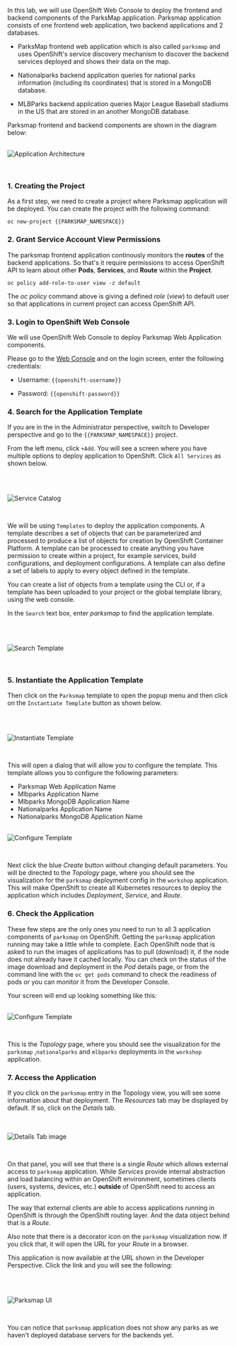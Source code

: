 In this lab, we will use OpenShift Web Console to deploy the frontend and backend components of the ParksMap application. 
Parksmap application consists of one frontend web application, two backend applications and 2 databases. 

- ParksMap frontend web application which is also called `parksmap` and uses OpenShift's service discovery mechanism to discover the backend services deployed and shows their data on the map.

- Nationalparks backend application queries for national parks information (including its
coordinates) that is stored in a MongoDB database. 

- MLBParks backend application queries Major League Baseball stadiums in the US that are stored in an another MongoDB database.

Parksmap frontend and backend components are shown in the diagram below:
 <br/><br/> 

![Application Architecture](img/roadshow-app-architecture-main.png)  

 <br/>

### 1. Creating the Project

As a first step, we need to create a project where Parksmap application will be deployed. 
You can create the project with the following command:

```execute
oc new-project {{PARKSMAP_NAMESPACE}}
```

### 2.  Grant Service Account View Permissions

The parksmap frontend application continously monitors the **routes** of the backend applications. So that's it require permissions to access OpenShift API to learn about other **Pods**, **Services**, and **Route** within the **Project**. 


```execute
oc policy add-role-to-user view -z default
```

The *oc policy* command above is giving a defined _role_ (*view*) to default user so that applications in current project can access OpenShift API.

### 3. Login to OpenShift Web Console

We will use OpenShift Web Console to deploy Parksmap Web Application components. 

Please go to the [Web Console](http://console-openshift-console.{{cluster_subdomain}}/k8s/cluster/projects) 
and on the login screen, enter the following credentials:

- Username: `{{openshift-username}}`

- Password: `{{openshift-password}}` 

### 4.  Search for the Application Template

If you are in the in the Administrator perspective, switch to Developer perspective and go to the `{{PARKSMAP_NAMESPACE}}` project. 

From the left menu, click `+Add`. You will see a screen where you have multiple options to deploy application to OpenShift. Click `All Services` as shown below.

 <br/><br/> 

![Service Catalog](img/parksmap-all-services.png)  

 <br/> 

We will be using `Templates` to deploy the application components. A template describes a set of objects that can be parameterized 
and processed to produce a list of objects for creation by OpenShift Container Platform. 
A template can be processed to create anything you have permission to create within a project, for example services, build configurations, and deployment configurations. A template can also define a set of labels to apply to every object defined in the template.

You can create a list of objects from a template using the CLI or, if a template has been uploaded to your project or the global template library, using the web console.

In the `Search` text box, enter *parksmap* to find the application template. 

 <br/><br/> 

![Search Template](img/parksmap-search-template.png)  

 <br/>

### 5. Instantiate the Application Template

Then click on the `Parksmap` template to open the popup menu and then click on the `Instantiate Template` button as shown below.

 <br/><br/> 

![Instantiate Template](img/parksmap-instantiate-template.png)  

 <br/>

This will open a dialog that will allow you to configure the template. This template allows you to configure the following parameters:

- Parksmap Web Application Name
- Mlbparks Application Name
- Mlbparks MongoDB Application Name
- Nationalparks Application Name
- Nationalparks MongoDB Application Name
 <br/><br/> 

![Configure Template](img/parksmap-application-template.png)  
 
 <br/>

Next click the blue *Create* button without changing default parameters. You will be directed to the *Topology* page, where you should see the visualization for the `parksmap` deployment config in the `workshop` application. 
This will make OpenShift to create all Kubernetes resources to deploy the application which includes *Deployment*, *Service*, and *Route*.


### 6. Check the Application

These few steps are the only ones you need to run to all 3 application components of `parksmap` on OpenShift. Getting the `parksmap` application running may take a little while to complete. 
Each OpenShift node that is asked to run the images of applications has to pull (download) it, if the node does not already have it cached locally. You can check on the status of the image download and deployment in the *Pod* details page, or from the command line with the `oc get pods` command to check the readiness of pods or you can monitor it from the Developer Console.

Your screen will end up looking something like this:
 <br/> <br/> 

![Configure Template](img/parksmap-topology-1.png)   
 
 <br/>

This is the *Topology* page, where you should see the visualization for the `parksmap` ,`nationalparks`  and `mlbparks` deployments in the `workshop` application.


### 7. Access the Application

If you click on the `parksmap` entry in the Topology view, you will see some information about that deployment. 
The *Resources* tab may be displayed by default. If so, click on the *Details* tab.  
 <br/><br/> 

![Details Tab image](img/parksmap-topology-route.png)

 <br/>

On that panel, you will see that there is a single *Route* which allows external access to `parksmap` application. While *Services* provide internal abstraction and load balancing within an OpenShift environment, sometimes clients (users, systems, devices, etc.) **outside** of OpenShift need to access an application. 

The way that external clients are able to access applications running in OpenShift is through the OpenShift routing layer. And the data object behind that is a *Route*.

Also note that there is a decorator icon on the `parksmap` visualization now. If you click that, it will open the URL for your *Route* in a browser. 

This application is now available at the URL shown in the Developer Perspective. Click the link and you will see the following:

 <br/><br/> 

![Parksmap UI](img/parksmap-view-not-working.png)

 <br/>

You can notice that `parksmap` application does not show any parks as we haven't deployed database servers for the backends yet. 





